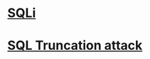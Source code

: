 # [SQLi](https://github.com/PinkDraconian/InfoSecCheatSheets/blob/master/SQLinjection/SQLi.md)
# [SQL Truncation attack](https://resources.infosecinstitute.com/sql-truncation-attack/)
